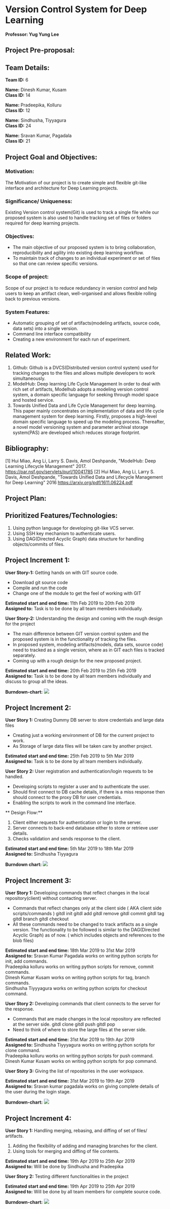 # Version Control System for Deep Learning

**Professor: Yug Yung Lee**

## Project Pre-proposal:

## Team Details:

**Team ID:** 6

**Name:** Dinesh Kumar, Kusam   
**Class ID:** 14

**Name:** Pradeepika, Kolluru   
**Class ID:** 12

**Name:** Sindhusha, Tiyyagura   
**Class ID:** 24

**Name:** Sravan Kumar, Pagadala   
**Class ID:** 21

## Project Goal and Objectives:

### Motivation:
The Motivation of our project is to create simple and flexible git-like interface and architecture for Deep Learning projects. 

### Significance/ Uniqueness:
Existing Version control system(Git) is used to track a single file while our proposed system is also used to handle tracking set of files or folders required for deep learning projects. 

### Objectives:
* The main objective of our proposed system is to bring collaboration, reproducibility and agility into existing deep learning workflow.
* To maintain track of changes to an individual experiment or set of files so that one can review specific versions.

### Scope of project:
Scope of our project is to reduce redundancy in version control and help users to keep an artifact clean, well-organised and allows flexible rolling back to previous versions.

### System Features:
* Automatic grouping of set of artifacts(modeling artifacts, source code, data sets) into a single version.
* Command line interface compatibility
* Creating a new environment for each run of experiment.

## Related Work:
1. Github:
Github is a DVCS(Distributed version control system) used for tracking changes to the files and allows multiple developers to work simultaneously.
2. ModelHub: Deep learning Life Cycle Management
In order to deal with rich set of artifacts, Modelhub adopts a modeling version control system, a domain specific language for seeking through model space and hosted service.
3. Towards Unified Data and Life Cycle Management for deep learning.
This paper mainly concentrates on implementation of data and life cycle management system for deep learning. Firstly, proposes a high-level domain specific language to speed up the modeling process. Thereafter, a novel model versioning system and parameter archival storage system(PAS) are developed which reduces storage footprint.

## Bibliography:
[1] Hui Miao, Ang Li, Larry S. Davis, Amol Deshpande, "ModelHub: Deep Learning Lifecycle Management" 2017.
https://par.nsf.gov/servlets/purl/10041785
[2] Hui Miao, Ang Li, Larry S. Davis, Amol Deshpande, "Towards Unified Data and Lifecycle Management for Deep Learning" 2016
https://arxiv.org/pdf/1611.06224.pdf

## Project Plan:

## Prioritized Features/Technologies:
1. Using python language for developing git-like VCS server.
2. Using SSH key mechanism to authenticate users.
3. Using DAG(Directed Acyclic Graph) data structure for handling objects/commits of files.

## Project Increment 1:
**User Story-1:** Getting hands on with GIT source code.   
* Download git source code
* Compile and run the code
* Change one of the module to get the feel of working with GIT   

**Estimated start and end time:** 11th Feb 2019 to 20th Feb 2019   
**Assigned to:** Task is to be done by all team members individually.

**User Story-2:** Understanding the design and coming with the rough design for the project    
* The main difference between GIT version control system and the proposed system is in the functionality of tracking the files.
* In proposed system, modeling artifacts(models, data sets, source code) need to tracked as a single version, where as in GIT each files is tracked separately.
* Coming up with a rough design for the new proposed project.   

**Estimated start and end time:** 20th Feb 2019 to 25th Feb 2019   
**Assigned to:** Task is to be done by all team members individually and discuss to group all the ideas.

**Burndown-chart:**
![](https://github.com/sindhusha-t/VCS-Git-for-deep-learning/raw/master/Screenshots/burndown-charts/Increment%201.png)

## Project Increment 2:
**User Story 1:** Creating Dummy DB server to store credentials and large data files
* Creating just a working environment of DB for the current project to work.
* As Storage of large data files will be taken care by another project.

**Estimated start and end time:** 25th Feb 2019 to 5th Mar 2019   
**Assigned to:** Task is to be done by all team members individually.

**User Story 2:** User registration and authentication/login requests to be handled. 
* Developing scripts to register a user and to authenticate the user.
* Should first connect to DB cache details, if there is a miss response then should connect to the proxy DB for user credentials.
* Enabling the scripts to work in the command line interface.

** Design Flow:**
1. Client either requests for authentication or login to the server.
2. Server connects to back-end database either to store or retrieve user details.
3. Checks validation and sends response to the client.

**Estimated start and end time:** 5th Mar 2019 to 18th Mar 2019   
**Assigned to:** Sindhusha Tiyyagura

**Burndown chart:**
![](https://github.com/sindhusha-t/VCS-Git-for-deep-learning/raw/master/Screenshots/burndown-charts/Increment%202.png)

## Project Increment 3: 
**User Story 1:** Developing commands that reflect changes in the local repository(client) without contacting server.
* Commands that reflect changes only at the client side ( AKA client side scripts/commands )
  gitdl init
  gitdl add
  gitdl remove
  gitdl commit
  gitdl tag
  gitdl branch
  gitdl checkout
* All these commands need to be changed to track artifacts as a single version. The functionality to be followed is similar to the DAG(Directed Acyclic Graph) as of now. ( which includes objects and references to the blob files)

**Estimated start and end time:** 18th Mar 2019 to 31st Mar 2019   
**Assigned to:** Sravan Kumar Pagadala works on writing python scripts for init, add commands.   
Pradeepika kolluru works on writing python scripts for remove, commit commands.   
Dinesh Kumar Kusam works on writing python scripts for tag, branch commands.   
Sindhusha Tiyyyagura works on writing python scripts for checkout command.   

**User Story 2:** Developing commands that client connects to the server for the response.
* Commands that are made changes in the local repository are reflected at the server side.
  gitdl clone
  gitdl push
  gitdl pop
* Need to think of where to store the large files at the server side.

**Estimated start and end time:** 31st Mar 2019 to 19th Apr 2019   
**Assigned to:** Sindhusha Tiyyyagura works on writing python scripts for clone command.    
Pradeepika kolluru works on writing python scripts for push command.   
Dinesh Kumar Kusam works on writing python scripts for pop command.   

**User Story 3:** Giving the list of repositories in the user workspace.

**Estimated start and end time:** 31st Mar 2019 to 19th Apr 2019   
**Assigned to:** Sravan kumar pagadala works on giving complete details of the user during the login stage.

**Burndown-chart:**
![](https://github.com/sindhusha-t/VCS-Git-for-deep-learning/raw/master/Screenshots/burndown-charts/Increment%203.png)

## Project Increment 4:
**User Story 1:** Handling merging, rebasing, and diffing of set of files/ artifacts. 
1. Adding the flexibility of adding and managing branches for the client.
2. Using tools for merging and diffing of file contents.

**Estimated start and end time:** 19th Apr 2019 to 25th Apr 2019   
**Assigned to:** Will be done by Sindhusha and Pradeepika

**User Story 2:** Testing different functionalities in the project

**Estimated start and end time:** 19th Apr 2019 to 25th Apr 2019   
**Assigned to:** Will be done by all team members for complete source code.

**Burndown-chart:**
![](https://github.com/sindhusha-t/VCS-Git-for-deep-learning/raw/master/Screenshots/burndown-charts/Final%20Submission.png)
